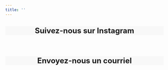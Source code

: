 ```yaml
---
title: ''
---
```



<div style="background-color: #f8f8f8;"
    class="bg-white text-center mx-2 px-4 py-10 flex flex-row justify-center items-center duration-300 transform h-full hover:-translate-y-1 hover:shadow-lg">
    <div class="p-1">
    <h2 font size="+3" >
     <a href="https://www.instagram.com/montreal.cup/?hl=en" style="text-decoration:none;"> <p style="text-align: center">
<font size="+2"> Suivez-nous sur Instagram </font>
</p>
 </a>
    </h2>
</div>
</div>

</br> 

<div style="background-color: #f8f8f8;"
    class="bg-white text-center mx-2 px-4 py-10 flex flex-row justify-center items-center duration-300 transform h-full hover:-translate-y-1 hover:shadow-lg">
    <div class="p-1">
    <h2 font size="+3" >
     <a href="mailto:montrealcup@gmail.com" style="text-decoration:none;"> <p style="text-align: center">
<font size="+2"> Envoyez-nous un courriel </font>
</p>
 </a>
    </h2>    
</div>
</div>
